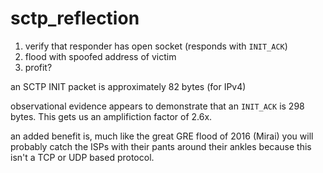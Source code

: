 # sctp\_reflection

1. verify that responder has open socket (responds with `INIT_ACK`)
2. flood with spoofed address of victim
3. profit?

an SCTP INIT packet is approximately 82 bytes (for IPv4)

observational evidence appears to demonstrate that an `INIT_ACK` is 298 bytes. This gets us an amplifiction factor of 2.6x.

an added benefit is, much like the great GRE flood of 2016 (Mirai) you will probably catch the ISPs with their
pants around their ankles because this isn't a TCP or UDP based protocol.
